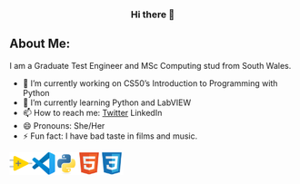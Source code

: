 
<div id="header" align="center">
  
  ### Hi there 👋
  
</div>

## About Me:
I am a Graduate Test Engineer and MSc Computing stud from South Wales.

- 🔭 I’m currently working on CS50’s Introduction to Programming with Python
- 🌱 I’m currently learning Python and LabVIEW
- 📫 How to reach me: <a href="https://twitter.com/kirstysees">Twitter</a> LinkedIn
- 😄 Pronouns: She/Her
- ⚡ Fun fact: I have bad taste in films and music.

<img src="https://github.com/devicons/devicon/blob/master/icons/labview/labview-original.svg" width ="40px"><img src="https://github.com/devicons/devicon/blob/master/icons/vscode/vscode-original.svg" width ="40px"><img src="https://github.com/devicons/devicon/blob/master/icons/python/python-original.svg" width ="40px"><img src="https://github.com/devicons/devicon/blob/master/icons/html5/html5-original.svg" width ="40px"><img src="https://github.com/devicons/devicon/blob/master/icons/css3/css3-original.svg" width ="40px">
